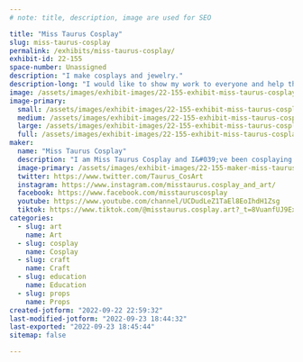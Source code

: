```yaml
---
# note: title, description, image are used for SEO

title: "Miss Taurus Cosplay"
slug: miss-taurus-cosplay
permalink: /exhibits/miss-taurus-cosplay/
exhibit-id: 22-155
space-number: Unassigned
description: "I make cosplays and jewelry."
description-long: "I would like to show my work to everyone and help them answer their questions!"
image: /assets/images/exhibit-images/22-155-exhibit-miss-taurus-cosplay-inbound967881834-large.jpg
image-primary: 
  small: /assets/images/exhibit-images/22-155-exhibit-miss-taurus-cosplay-inbound967881834-small.jpg
  medium: /assets/images/exhibit-images/22-155-exhibit-miss-taurus-cosplay-inbound967881834-medium.jpg
  large: /assets/images/exhibit-images/22-155-exhibit-miss-taurus-cosplay-inbound967881834-large.jpg
  full: /assets/images/exhibit-images/22-155-exhibit-miss-taurus-cosplay-inbound967881834-full.jpg
maker: 
  name: "Miss Taurus Cosplay"
  description: "I am Miss Taurus Cosplay and I&#039;ve been cosplaying for 9 years. I love creating challenging and interesting costume from anime, comics etc. I do alot of tutorials for those who wish to start cosplaying. I also love competing as well is just my passion! I &#039;ve won over 20+ over the years and while competing I&#039;ve made friends. It&#039;s just an amazing community!"
  image-primary: /assets/images/exhibit-images/22-155-maker-miss-taurus-cosplay-inbound1617151689-medium.jpg
  twitter: https://www.twitter.com/Taurus_CosArt
  instagram: https://www.instagram.com/misstaurus.cosplay_and_art/
  facebook: https://www.facebook.com/misstauruscosplay
  youtube: https://www.youtube.com/channel/UCDudLeZ1TaEl8EoIhdH1Zsg
  tiktok: https://www.tiktok.com/@misstaurus.cosplay.art?_t=8VuanfUJ9Ex&_r=1
categories: 
  - slug: art
    name: Art
  - slug: cosplay
    name: Cosplay
  - slug: craft
    name: Craft
  - slug: education
    name: Education
  - slug: props
    name: Props
created-jotform: "2022-09-22 22:59:32"
last-modified-jotform: "2022-09-23 18:44:32"
last-exported: "2022-09-23 18:45:44"
sitemap: false

---
```

